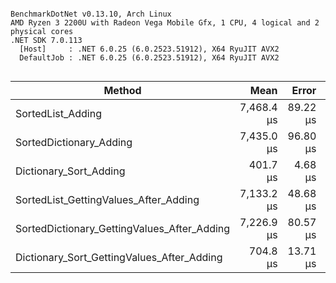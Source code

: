 ```

BenchmarkDotNet v0.13.10, Arch Linux
AMD Ryzen 3 2200U with Radeon Vega Mobile Gfx, 1 CPU, 4 logical and 2 physical cores
.NET SDK 7.0.113
  [Host]     : .NET 6.0.25 (6.0.2523.51912), X64 RyuJIT AVX2
  DefaultJob : .NET 6.0.25 (6.0.2523.51912), X64 RyuJIT AVX2


```
| Method                                      | Mean       | Error    | StdDev   |
|-------------------------------------------- |-----------:|---------:|---------:|
| SortedList_Adding                           | 7,468.4 μs | 89.22 μs | 79.09 μs |
| SortedDictionary_Adding                     | 7,435.0 μs | 96.80 μs | 85.81 μs |
| Dictionary_Sort_Adding                      |   401.7 μs |  4.68 μs |  4.38 μs |
| SortedList_GettingValues_After_Adding       | 7,133.2 μs | 48.68 μs | 43.15 μs |
| SortedDictionary_GettingValues_After_Adding | 7,226.9 μs | 80.57 μs | 71.42 μs |
| Dictionary_Sort_GettingValues_After_Adding  |   704.8 μs | 13.71 μs | 13.47 μs |
